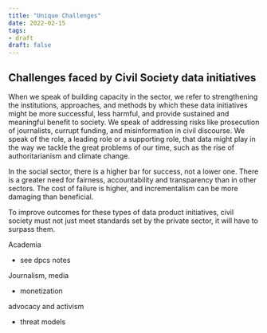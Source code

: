 ```yaml
---
title: "Unique Challenges"
date: 2022-02-15
tags:
- draft
draft: false
---
```


## Challenges faced by Civil Society data initiatives

When we speak of building capacity in the sector, we refer to strengthening the institutions, approaches, and methods by which these data initiatives might be more successful, less harmful, and provide sustained and meaningful benefit to society. We speak of addressing risks like prosecution of journalists, currupt funding, and misinformation in civil discourse. We speak of the role, a leading role or a supporting role, that data might play in the way we tackle the great problems of our time, such as the rise of authoritarianism and climate change. 


In the social sector, there is a higher bar for success, not a lower one. There is a greater need for fairness, accountability and transparency than in other sectors. The cost of failure is higher, and incrementalism can be more damaging than beneficial. 


To improve outcomes for these types of data product initiatives, civil society must not just meet standards set by the private sector, it will have to surpass them. 

Academia
* see dpcs notes

Journalism, media
* monetization

advocacy and activism
* threat models

